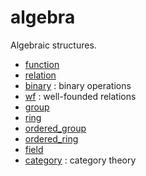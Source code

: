 algebra
=======

Algebraic structures.

* [function](function.lean)
* [relation](relation.lean)
* [binary](binary.lean) : binary operations
* [wf](wf.lean) : well-founded relations
* [group](group.lean)
* [ring](ring.lean)
* [ordered_group](ordered_group.lean)
* [ordered_ring](ordered_ring.lean)
* [field](field.lean)
* [category](category/category.md) : category theory

